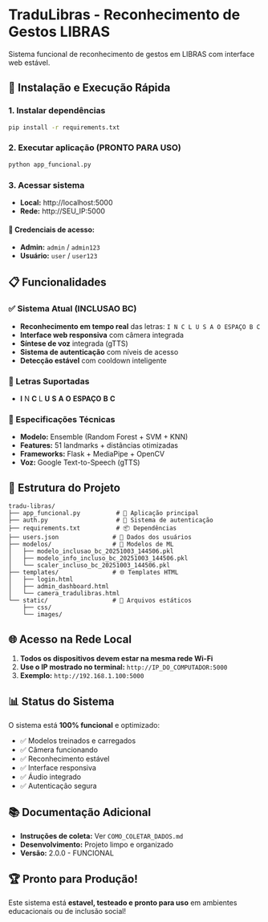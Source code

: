 # TraduLibras - Reconhecimento de Gestos LIBRAS

Sistema funcional de reconhecimento de gestos em LIBRAS com interface web estável.

## 🚀 Instalação e Execução Rápida

### 1. Instalar dependências
```bash
pip install -r requirements.txt
```

### 2. Executar aplicação (PRONTO PARA USO)
```bash
python app_funcional.py
```

### 3. Acessar sistema
- **Local:** http://localhost:5000
- **Rede:** http://SEU_IP:5000

#### 🔐 Credenciais de acesso:
- **Admin:** `admin` / `admin123`
- **Usuário:** `user` / `user123`

## 📋 Funcionalidades

### ✅ Sistema Atual (INCLUSAO BC)
- **Reconhecimento em tempo real** das letras: `I N C L U S A O ESPAÇO B C`
- **Interface web responsiva** com câmera integrada
- **Síntese de voz** integrada (gTTS)
- **Sistema de autenticação** com níveis de acesso
- **Detecção estável** com cooldown inteligente

### 🎯 Letras Suportadas
- **I** N **C** L **U** **S** **A** **O** **ESPAÇO** **B** **C**

### 🔧 Especificações Técnicas
- **Modelo:** Ensemble (Random Forest + SVM + KNN)
- **Features:** 51 landmarks + distâncias otimizadas
- **Frameworks:** Flask + MediaPipe + OpenCV
- **Voz:** Google Text-to-Speech (gTTS)

## 📁 Estrutura do Projeto

```
tradu-libras/
├── app_funcional.py          # 🚀 Aplicação principal
├── auth.py                   # 🔐 Sistema de autenticação
├── requirements.txt          # 📦 Dependências
├── users.json               # 👥 Dados dos usuários
├── modelos/                 # 🤖 Modelos de ML
│   ├── modelo_inclusao_bc_20251003_144506.pkl
│   ├── modelo_info_incluso_bc_20251003_144506.pkl
│   └── scaler_incluso_bc_20251003_144506.pkl
├── templates/               # 🌐 Templates HTML
│   ├── login.html
│   ├── admin_dashboard.html
│   └── camera_tradulibras.html
└── static/                  # 🎨 Arquivos estáticos
    ├── css/
    └── images/
```

## 🌐 Acesso na Rede Local

1. **Todos os dispositivos devem estar na mesma rede Wi-Fi**
2. **Use o IP mostrado no terminal:** `http://IP_DO_COMPUTADOR:5000`
3. **Exemplo:** `http://192.168.1.100:5000`

## 📊 Status do Sistema

O sistema está **100% funcional** e optimizado:
- ✅ Modelos treinados e carregados
- ✅ Câmera funcionando
- ✅ Reconhecimento estável
- ✅ Interface responsiva
- ✅ Áudio integrado
- ✅ Autenticação segura

## 📚 Documentação Adicional

- **Instruções de coleta:** Ver `COMO_COLETAR_DADOS.md`
- **Desenvolvimento:** Projeto limpo e organizado
- **Versão:** 2.0.0 - FUNCIONAL

## 🏆 Pronto para Produção!

Este sistema está **estavel, testeado e pronto para uso** em ambientes educacionais ou de inclusão social!
